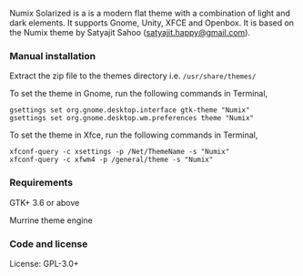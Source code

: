 Numix Solarized is a is a modern flat theme with a combination of light and dark elements. It supports Gnome, Unity, XFCE and Openbox. It is based on the Numix theme by Satyajit Sahoo (satyajit.happy@gmail.com).


### Manual installation

Extract the zip file to the themes directory i.e. `/usr/share/themes/`

To set the theme in Gnome, run the following commands in Terminal,

```
gsettings set org.gnome.desktop.interface gtk-theme "Numix"
gsettings set org.gnome.desktop.wm.preferences theme "Numix"
```

To set the theme in Xfce, run the following commands in Terminal,

```
xfconf-query -c xsettings -p /Net/ThemeName -s "Numix"
xfconf-query -c xfwm4 -p /general/theme -s "Numix"
```

### Requirements

GTK+ 3.6 or above

Murrine theme engine

### Code and license

License: GPL-3.0+
